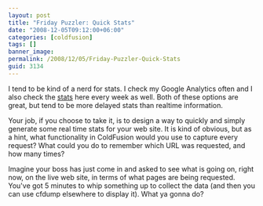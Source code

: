 ```yaml
---
layout: post
title: "Friday Puzzler: Quick Stats"
date: "2008-12-05T09:12:00+06:00"
categories: [coldfusion]
tags: []
banner_image: 
permalink: /2008/12/05/Friday-Puzzler-Quick-Stats
guid: 3134
---
```


I tend to be kind of a nerd for stats. I check my Google Analytics often and I also check the <a href="http://www.raymondcamden.com/stats.cfm">stats</a> here every week as well. Both of these options are great, but tend to be more delayed stats than realtime information. 

Your job, if you choose to take it, is to design a way to quickly and simply generate some real time stats for your web site. It is kind of obvious, but as a hint, what functionality in ColdFusion would you use to capture every request? What could you do to remember which URL was requested, and how many times? 

Imagine your boss has just come in and asked to see what is going on, right now, on the live web site, in terms of what pages are being requested. You've got 5 minutes to whip something up to collect the data (and then you can use cfdump elsewhere to display it). What ya gonna do?